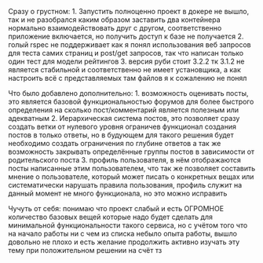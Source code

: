Сразу о грустном:
    1. Запустить полноценно проект в докере не вышло, так и не разобрался каким образом заставить два контейнера нормально взаимодействовать друг с другом, соответственно приложение включается, но получить доступ к базе не получается
    2. голый rspec не поддерживает как я понял использования веб запросов для теста самих страниц и post/get запросов, так что написан только один тест для модели рейтингов
    3. версия руби стоит 3.2.2 тк 3.1.2 не является стабильной и соответственно не имеет установщика, а как настроить всё с представляемых там файлов я к сожалению не понял

Что было добавлено дополнительно:
    1. возможность оценивать посты, это является базовой функциональностью форумов для более быстрого определения на сколько пост/комментарий является полезным или адекватным
    2. Иерархическая система постов, это позволяет сразу создать ветки от нулевого уровня ограничев функционал создания постов в только ответы, но в будующем для такого решения будет необходимо создать ограничения по глубине ответов а так же возможность закрывать определённые группы постов в зависимости от родительского поста
    3. профиль пользователя, в нём отображаются посты написанные этим пользователем, что так же позволяет составить мнение о пользователе, который может писать о конкретных вещах или систематически нарушать правила пользования, профиль служит на данный момент не много функционала, но это можно исправить

Чучуть от себя:
    понимаю что проект слабый и есть ОГРОМНОЕ количество базовых вещей которые надо будет сделать для минимальной функциональности такого сервиса, но с учётом того что на начало работы ни с чем из списка небыло опыта работы, вышло довольно не плохо и есть желание продолжить активно изучать эту тему при положительном решении на счёт тз
